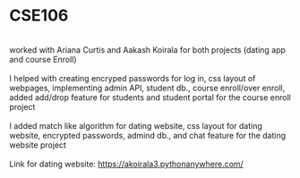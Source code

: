 # CSE106
<br> worked with Ariana Curtis and Aakash Koirala for both projects (dating app and course Enroll)  
<br> I helped with creating encryped passwords for log in, css layout of webpages, implementing admin API, student db., course enroll/over enroll, added add/drop feature for students and student portal for the course enroll project  
<br> I added match like algorithm for dating website, css layout for dating website, encrypted passwords, admind db., and chat feature for the dating website project  
<br> Link for dating website: https://akoirala3.pythonanywhere.com/
